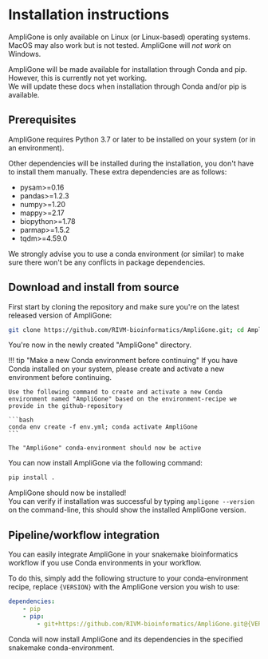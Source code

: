# Installation instructions

AmpliGone is only available on Linux (or Linux-based) operating systems. MacOS may also work but is not tested. AmpliGone will *not work* on Windows.

AmpliGone will be made available for installation through Conda and pip. However, this is currently not yet working.  
We will update these docs when installation through Conda and/or pip is available.

## Prerequisites

AmpliGone requires Python 3.7 or later to be installed on your system (or in an environment).

Other dependencies will be installed during the installation, you don't have to install them manually. These extra dependencies are as follows:

* pysam>=0.16
* pandas>=1.2.3
* numpy>=1.20
* mappy>=2.17
* biopython>=1.78
* parmap>=1.5.2
* tqdm>=4.59.0

We strongly advise you to use a conda environment (or similar) to make sure there won't be any conflicts in package dependencies.

## Download and install from source

First start by cloning the repository and make sure you're on the latest released version of AmpliGone:
```bash
git clone https://github.com/RIVM-bioinformatics/AmpliGone.git; cd AmpliGone; git checkout tags/$(git tag --sort=committerdate | tail -1) >> /dev/null
```

You're now in the newly created "AmpliGone" directory.

!!! tip "Make a new Conda environment before continuing"
    If you have Conda installed on your system, please create and activate a new environment before continuing.

    Use the following command to create and activate a new Conda environment named "AmpliGone" based on the environment-recipe we provide in the github-repository

    ```bash
    conda env create -f env.yml; conda activate AmpliGone
    ```

    The "AmpliGone" conda-environment should now be active 

You can now install AmpliGone via the following command:
```bash
pip install .
```

AmpliGone should now be installed!  
You can verify if installation was successful by typing `ampligone --version` on the command-line, this should show the installed AmpliGone version.

## Pipeline/workflow integration

You can easily integrate AmpliGone in your snakemake bioinformatics workflow if you use Conda environments in your workflow.

To do this, simply add the following structure to your conda-environment recipe, replace `{VERSION}` with the AmpliGone version you wish to use:

```yaml
dependencies:
    - pip
    - pip:
        - git+https://github.com/RIVM-bioinformatics/AmpliGone.git@{VERSION}
```

Conda will now install AmpliGone and its dependencies in the specified snakemake conda-environment.